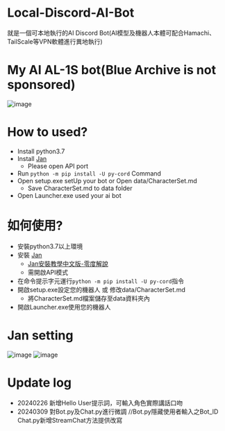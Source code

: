 # Local-Discord-AI-Bot
就是一個可本地執行的AI Discord Bot(AI模型及機器人本體可配合Hamachi、TailScale等VPN軟體進行異地執行)

# My AI AL-1S bot(Blue Archive is not sponsored)
![image](https://github.com/LilyRasPi0502/Local-Discord-AI-Bot/assets/115215163/716c66f2-f171-43b4-bb87-7cbdb19b33e8)


# How to used?
- Install python3.7
- Install [Jan](https://github.com/janhq/jan)
  - Please open API port
- Run `python -m pip install -U py-cord` Command
- Open setup.exe setUp your bot or Open data/CharacterSet.md
  - Save CharacterSet.md to data folder
- Open Launcher.exe used your ai bot

# 如何使用?
- 安裝python3.7以上環境
- 安裝 [Jan](https://github.com/janhq/jan)
  - [Jan安裝教學中文版-零度解說](https://www.youtube.com/watch?v=gf8Phs2YXWU)
  - 需開啟API模式
- 在命令提示字元運行`python -m pip install -U py-cord`指令
- 開啟setup.exe設定您的機器人 或 修改data/CharacterSet.md
  - 將CharacterSet.md檔案儲存至data資料夾內
- 開啟Launcher.exe使用您的機器人

# Jan setting
![image](https://github.com/LilyRasPi0502/Local-Discord-AI-Bot/assets/115215163/f96a8403-0d32-408e-95c7-8ecf263b44d9)
![image](https://github.com/LilyRasPi0502/Local-Discord-AI-Bot/assets/115215163/08ba0351-bdd4-4851-918d-e3ca9930f26d)

# Update log
- 20240226 新增Hello User提示詞，可輸入角色實際講話口吻
- 20240309 對Bot.py及Chat.py進行微調 //Bot.py隱藏使用者輸入之Bot_ID Chat.py新增StreamChat方法提供改寫
